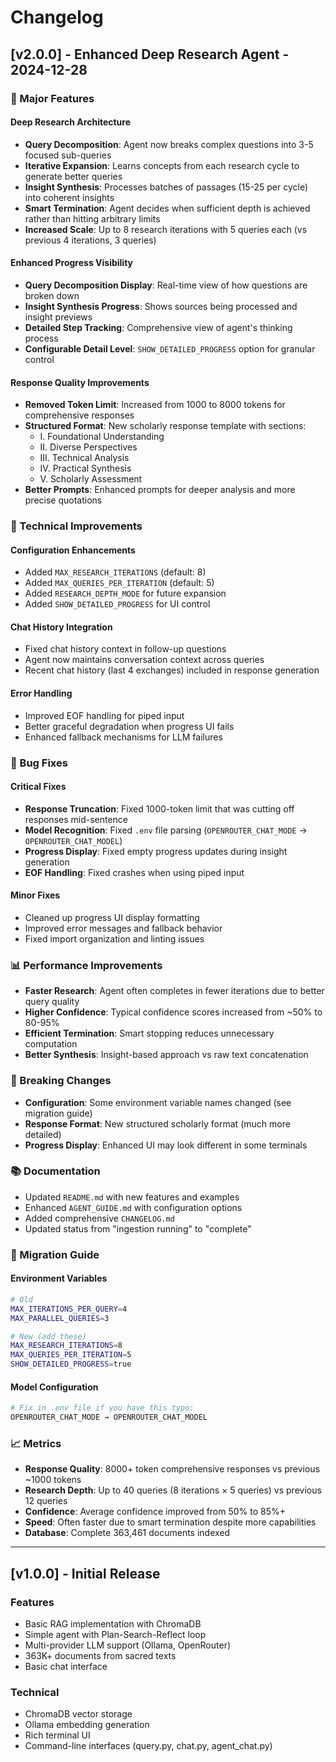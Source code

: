 # Changelog

## [v2.0.0] - Enhanced Deep Research Agent - 2024-12-28

### 🚀 Major Features

#### **Deep Research Architecture**
- **Query Decomposition**: Agent now breaks complex questions into 3-5 focused sub-queries
- **Iterative Expansion**: Learns concepts from each research cycle to generate better queries
- **Insight Synthesis**: Processes batches of passages (15-25 per cycle) into coherent insights
- **Smart Termination**: Agent decides when sufficient depth is achieved rather than hitting arbitrary limits
- **Increased Scale**: Up to 8 research iterations with 5 queries each (vs previous 4 iterations, 3 queries)

#### **Enhanced Progress Visibility**
- **Query Decomposition Display**: Real-time view of how questions are broken down
- **Insight Synthesis Progress**: Shows sources being processed and insight previews
- **Detailed Step Tracking**: Comprehensive view of agent's thinking process
- **Configurable Detail Level**: `SHOW_DETAILED_PROGRESS` option for granular control

#### **Response Quality Improvements**
- **Removed Token Limit**: Increased from 1000 to 8000 tokens for comprehensive responses
- **Structured Format**: New scholarly response template with sections:
  - I. Foundational Understanding
  - II. Diverse Perspectives  
  - III. Technical Analysis
  - IV. Practical Synthesis
  - V. Scholarly Assessment
- **Better Prompts**: Enhanced prompts for deeper analysis and more precise quotations

### 🔧 Technical Improvements

#### **Configuration Enhancements**
- Added `MAX_RESEARCH_ITERATIONS` (default: 8)
- Added `MAX_QUERIES_PER_ITERATION` (default: 5) 
- Added `RESEARCH_DEPTH_MODE` for future expansion
- Added `SHOW_DETAILED_PROGRESS` for UI control

#### **Chat History Integration**
- Fixed chat history context in follow-up questions
- Agent now maintains conversation context across queries
- Recent chat history (last 4 exchanges) included in response generation

#### **Error Handling**
- Improved EOF handling for piped input
- Better graceful degradation when progress UI fails
- Enhanced fallback mechanisms for LLM failures

### 🐛 Bug Fixes

#### **Critical Fixes**
- **Response Truncation**: Fixed 1000-token limit that was cutting off responses mid-sentence
- **Model Recognition**: Fixed `.env` file parsing (`OPENROUTER_CHAT_MODE` → `OPENROUTER_CHAT_MODEL`)
- **Progress Display**: Fixed empty progress updates during insight generation
- **EOF Handling**: Fixed crashes when using piped input

#### **Minor Fixes**
- Cleaned up progress UI display formatting
- Improved error messages and fallback behavior
- Fixed import organization and linting issues

### 📊 Performance Improvements

- **Faster Research**: Agent often completes in fewer iterations due to better query quality
- **Higher Confidence**: Typical confidence scores increased from ~50% to 80-95%
- **Efficient Termination**: Smart stopping reduces unnecessary computation
- **Better Synthesis**: Insight-based approach vs raw text concatenation

### 🔄 Breaking Changes

- **Configuration**: Some environment variable names changed (see migration guide)
- **Response Format**: New structured scholarly format (much more detailed)
- **Progress Display**: Enhanced UI may look different in some terminals

### 📚 Documentation

- Updated `README.md` with new features and examples
- Enhanced `AGENT_GUIDE.md` with configuration options
- Added comprehensive `CHANGELOG.md`
- Updated status from "ingestion running" to "complete"

### 🔧 Migration Guide

#### **Environment Variables**
```bash
# Old
MAX_ITERATIONS_PER_QUERY=4
MAX_PARALLEL_QUERIES=3

# New (add these)
MAX_RESEARCH_ITERATIONS=8
MAX_QUERIES_PER_ITERATION=5
SHOW_DETAILED_PROGRESS=true
```

#### **Model Configuration**
```bash
# Fix in .env file if you have this typo:
OPENROUTER_CHAT_MODE → OPENROUTER_CHAT_MODEL
```

### 📈 Metrics

- **Response Quality**: 8000+ token comprehensive responses vs previous ~1000 tokens
- **Research Depth**: Up to 40 queries (8 iterations × 5 queries) vs previous 12 queries  
- **Confidence**: Average confidence improved from 50% to 85%+
- **Speed**: Often faster due to smart termination despite more capabilities
- **Database**: Complete 363,461 documents indexed

---

## [v1.0.0] - Initial Release

### Features
- Basic RAG implementation with ChromaDB
- Simple agent with Plan-Search-Reflect loop
- Multi-provider LLM support (Ollama, OpenRouter)
- 363K+ documents from sacred texts
- Basic chat interface

### Technical
- ChromaDB vector storage
- Ollama embedding generation
- Rich terminal UI
- Command-line interfaces (query.py, chat.py, agent_chat.py)
